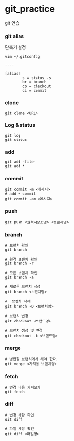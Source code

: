 # git_practice

git 연습

### git alias

단축키 설정

```shell
vim ~/.gitconfig

----

[alias]
        s = status -s
        br = branch
        co = checkout
        ci = commit
```

### clone

```shell
git clone <URL>
```

### Log & status

```shell
git log
git status
```

### add

```shell
git add -file-
git add *
```

### commit

```shell
git commit -m <메시지>
# add + commit
git commit -am <메시지>
```

### push

```shell
git push <원격저장소명> <브랜치명>
```

### branch

```shell
# 브랜치 확인
git branch

# 원격 브랜치 확인
git branch -r

# 모든 브랜치 확인
git branch -a

# 새로운 브랜치 생성
git branch <브랜치명>

#  브랜치 삭제
git branch -D <브랜치명>

# 브랜치 변경
git checkout <브랜드명>

# 브랜치 생성 및 변경
git checkout -b <브랜드명>

```

### merge

```shell
# 병합할 브랜치에서 해야 한다.
git merge <가져올 브랜치명>
```

### fetch

```shell
# 변경 내용 가져오기
git fetch
```

### diff

```shell
# 변경 사항 확인
git diff

# 파일 사항 확인
git diff <파일명>
```
